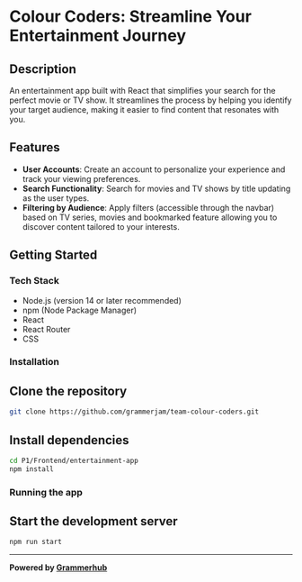 # Colour Coders: Streamline Your Entertainment Journey

## Description

An entertainment app built with React that simplifies your search for the perfect movie or TV show. It streamlines the process by helping you identify your target audience, making it easier to find content that resonates with you.

## Features

- **User Accounts**: Create an account to personalize your experience and track your viewing preferences.
- **Search Functionality**: Search for movies and TV shows by title updating as the user types.
- **Filtering by Audience**: Apply filters (accessible through the navbar) based on TV series, movies and bookmarked feature allowing you to discover content tailored to your interests.

## Getting Started

### Tech Stack

- Node.js (version 14 or later recommended)
- npm (Node Package Manager)
- React
- React Router
- CSS

### Installation

## Clone the repository

```bash
git clone https://github.com/grammerjam/team-colour-coders.git
```

## Install dependencies

```bash
cd P1/Frontend/entertainment-app
npm install
```

### Running the app

## Start the development server

```bash
npm run start
```

______________________________
**Powered by [Grammerhub](http://discord.grammerhub.org)**
